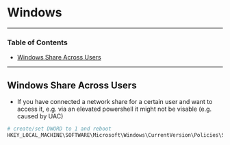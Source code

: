# Windows

---

### Table of Contents
- [Windows Share Across Users](#windows-share-across-users)

---

## Windows Share Across Users
- If you have connected a network share for a certain user and want to access it, e.g. via an elevated powershell it might not be visable (e.g. caused by UAC)

```powershell
# create/set DWORD to 1 and reboot
HKEY_LOCAL_MACHINE\SOFTWARE\Microsoft\Windows\CurrentVersion\Policies\System\EnableLinkedConnections
```

